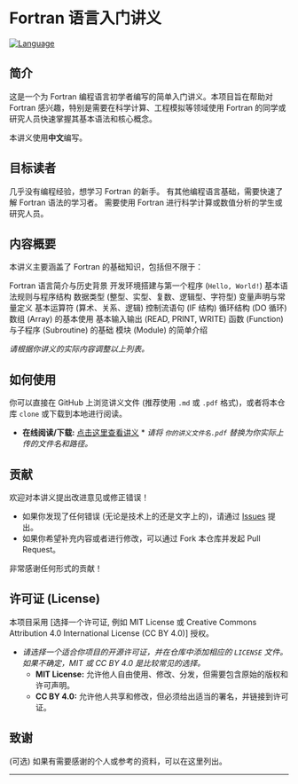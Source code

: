 # Fortran 语言入门讲义

[![Language](https://img.shields.io/badge/Language-Chinese-blue.svg)](https://github.com/你的用户名/你的仓库名)
## 简介

这是一个为 Fortran 编程语言初学者编写的简单入门讲义。本项目旨在帮助对 Fortran 感兴趣，特别是需要在科学计算、工程模拟等领域使用 Fortran 的同学或研究人员快速掌握其基本语法和核心概念。

本讲义使用**中文**编写。

## 目标读者

几乎没有编程经验，想学习 Fortran 的新手。
有其他编程语言基础，需要快速了解 Fortran 语法的学习者。
需要使用 Fortran 进行科学计算或数值分析的学生或研究人员。

## 内容概要

本讲义主要涵盖了 Fortran 的基础知识，包括但不限于：

Fortran 语言简介与历史背景
开发环境搭建与第一个程序 (`Hello, World!`)
基本语法规则与程序结构
数据类型 (整型、实型、复数、逻辑型、字符型)
变量声明与常量定义
基本运算符 (算术、关系、逻辑)
控制流语句 (IF 结构)
循环结构 (DO 循环)
数组 (Array) 的基本使用
基本输入输出 (READ, PRINT, WRITE)
函数 (Function) 与子程序 (Subroutine) 的基础
模块 (Module) 的简单介绍

*请根据你讲义的实际内容调整以上列表。*

## 如何使用

你可以直接在 GitHub 上浏览讲义文件 (推荐使用 `.md` 或 `.pdf` 格式)，或者将本仓库 `clone` 或下载到本地进行阅读。

* **在线阅读/下载:** [点击这里查看讲义](./你的讲义文件名.pdf)  * *请将 `你的讲义文件名.pdf` 替换为你实际上传的文件名和路径。*

## 贡献

欢迎对本讲义提出改进意见或修正错误！

* 如果你发现了任何错误 (无论是技术上的还是文字上的)，请通过 [Issues](https://github.com/你的用户名/你的仓库名/issues) 提出。
* 如果你希望补充内容或者进行修改，可以通过 Fork 本仓库并发起 Pull Request。

非常感谢任何形式的贡献！

## 许可证 (License)

本项目采用 [选择一个许可证, 例如 MIT License 或 Creative Commons Attribution 4.0 International License (CC BY 4.0)] 授权。

* *请选择一个适合你项目的开源许可证，并在仓库中添加相应的 `LICENSE` 文件。如果不确定，MIT 或 CC BY 4.0 是比较常见的选择。*
    * **MIT License:** 允许他人自由使用、修改、分发，但需要包含原始的版权和许可声明。
    * **CC BY 4.0:** 允许他人共享和修改，但必须给出适当的署名，并链接到许可证。

## 致谢

(可选) 如果有需要感谢的个人或参考的资料，可以在这里列出。

---
